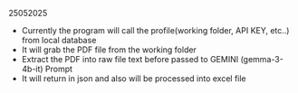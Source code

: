 25052025
- Currently the program will call the profile(working folder, API KEY, etc..) from local database
- It will grab the PDF file from the working folder
- Extract the PDF into raw file text before passed to GEMINI (gemma-3-4b-it) Prompt
- It will return in json and also will be processed into excel file
